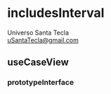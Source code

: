 # includesInterval
Universo Santa Tecla  
[uSantaTecla@gmail.com](mailto:uSantaTecla@gmail.com)  


## useCaseView

### prototypeInterface

